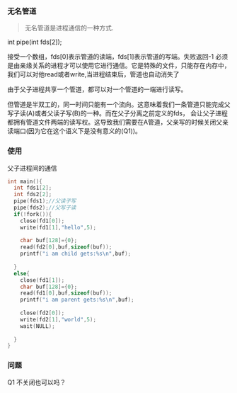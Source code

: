 ### 无名管道
> 无名管道是进程通信的一种方式.

int pipe(int fds[2]);

接受一个数组，fds[0]表示管道的读端，fds[1]表示管道的写端。失败返回-1
必须是由亲缘关系的进程才可以使用它进行通信。它是特殊的文件，只能存在内存中，我们可以对他read或者write,当进程结束后，管道也自动消失了

由于父子进程共享一个管道，都可以对一个管道的一端进行读写。

但管道是半双工的，同一时间只能有一个流向。这意味着我们一条管道只能完成父写子读(A)或者父读子写(B)的一种。而在父子分离之前定义的fds，
会让父子进程都拥有管道文件两端的读写权。这导致我们需要在A管道，父亲写的时候关闭父亲读端口(因为它在这个语义下是没有意义的(Q1))。

### 使用
父子进程间的通信
```c
int main(){
  int fds1[2];
  int fds2[2];
  pipe(fds1);//父读子写
  pipe(fds2);//父写子读
  if(!fork()){
    close(fd1[0]);
    write(fd1[1],"hello",5);
    
    char buf[128]={0};
    read(fd2[0],buf,sizeof(buf));
    printf("i am child gets:%s\n",buf);
    
  }
  else{
    close(fd1[1]);
    char buf[128]={0};
    read(fd1[0],buf,sizeof(buf));
    printf("i am parent gets:%s\n",buf);
    
    close(fd2[0]);
    write(fd2[1],"world",5);
    wait(NULL);
    
  }
}
```

### 问题
Q1 不关闭也可以吗？

